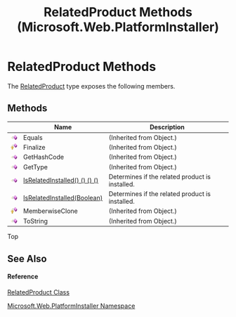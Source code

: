 ﻿---
title: RelatedProduct Methods (Microsoft.Web.PlatformInstaller)
TOCTitle: RelatedProduct Methods
ms:assetid: Methods.T:Microsoft.Web.PlatformInstaller.RelatedProduct
ms:mtpsurl: https://msdn.microsoft.com/en-us/library/microsoft.web.platforminstaller.relatedproduct_methods(v=VS.90)
ms:contentKeyID: 22049662
ms.date: 05/02/2012
mtps_version: v=VS.90
---

# RelatedProduct Methods

The [RelatedProduct](relatedproduct-class-microsoft-web-platforminstaller.md) type exposes the following members.

## Methods

<table>
<thead>
<tr class="header">
<th> </th>
<th>Name</th>
<th>Description</th>
</tr>
</thead>
<tbody>
<tr class="odd">
<td><img src="images/Dd565996.pubmethod(en-us,VS.90).gif" title="Public method" alt="Public method" /></td>
<td>Equals</td>
<td>(Inherited from Object.)</td>
</tr>
<tr class="even">
<td><img src="images/Dd565996.protmethod(en-us,VS.90).gif" title="Protected method" alt="Protected method" /></td>
<td>Finalize</td>
<td>(Inherited from Object.)</td>
</tr>
<tr class="odd">
<td><img src="images/Dd565996.pubmethod(en-us,VS.90).gif" title="Public method" alt="Public method" /></td>
<td>GetHashCode</td>
<td>(Inherited from Object.)</td>
</tr>
<tr class="even">
<td><img src="images/Dd565996.pubmethod(en-us,VS.90).gif" title="Public method" alt="Public method" /></td>
<td>GetType</td>
<td>(Inherited from Object.)</td>
</tr>
<tr class="odd">
<td><img src="images/Dd565996.pubmethod(en-us,VS.90).gif" title="Public method" alt="Public method" /></td>
<td><a href="relatedproduct-isrelatedinstalled-method-microsoft-web-platforminstaller_1.md">IsRelatedInstalled() () () ()</a></td>
<td>Determines if the related product is installed.</td>
</tr>
<tr class="even">
<td><img src="images/Dd565996.pubmethod(en-us,VS.90).gif" title="Public method" alt="Public method" /></td>
<td><a href="relatedproduct-isrelatedinstalled-method-microsoft-web-platforminstaller_2.md">IsRelatedInstalled(Boolean)</a></td>
<td>Determines if the related product is installed.</td>
</tr>
<tr class="odd">
<td><img src="images/Dd565996.protmethod(en-us,VS.90).gif" title="Protected method" alt="Protected method" /></td>
<td>MemberwiseClone</td>
<td>(Inherited from Object.)</td>
</tr>
<tr class="even">
<td><img src="images/Dd565996.pubmethod(en-us,VS.90).gif" title="Public method" alt="Public method" /></td>
<td>ToString</td>
<td>(Inherited from Object.)</td>
</tr>
</tbody>
</table>


Top

## See Also

#### Reference

[RelatedProduct Class](relatedproduct-class-microsoft-web-platforminstaller.md)

[Microsoft.Web.PlatformInstaller Namespace](microsoft-web-platforminstaller-namespace.md)

